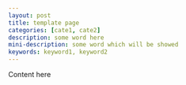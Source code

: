 ```yaml
---
layout: post
title: template page
categories: [cate1, cate2]
description: some word here
mini-description: some word which will be showed
keywords: keyword1, keyword2
---
```


Content here
